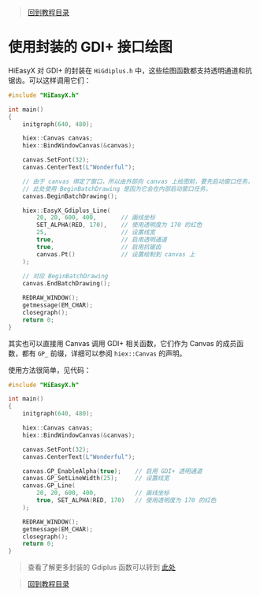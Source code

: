 > [回到教程目录](./index.md)

# 使用封装的 GDI+ 接口绘图

HiEasyX 对 GDI+ 的封装在 `HiGdiplus.h` 中，这些绘图函数都支持透明通道和抗锯齿。可以这样调用它们：

```cpp
#include "HiEasyX.h"

int main()
{
	initgraph(640, 480);

	hiex::Canvas canvas;
	hiex::BindWindowCanvas(&canvas);

	canvas.SetFont(32);
	canvas.CenterText(L"Wonderful");

	// 由于 canvas 绑定了窗口，所以由外部向 canvas 上绘图前，要先启动窗口任务，
	// 此处使用 BeginBatchDrawing 是因为它会在内部启动窗口任务。
	canvas.BeginBatchDrawing();

	hiex::EasyX_Gdiplus_Line(
		20, 20, 600, 400,		// 画线坐标
		SET_ALPHA(RED, 170),	// 使用透明度为 170 的红色
		25,						// 设置线宽
		true,					// 启用透明通道
		true,					// 启用抗锯齿
		canvas.Pt()				// 设置绘制到 canvas 上
	);
	
	// 对应 BeginBatchDrawing
	canvas.EndBatchDrawing();

	REDRAW_WINDOW();
	getmessage(EM_CHAR);
	closegraph();
	return 0;
}
```

其实也可以直接用 Canvas 调用 GDI+ 相关函数，它们作为 Canvas 的成员函数，都有 `GP_` 前缀，详细可以参阅 `hiex::Canvas` 的声明。

使用方法很简单，见代码：

```cpp
#include "HiEasyX.h"

int main()
{
	initgraph(640, 480);

	hiex::Canvas canvas;
	hiex::BindWindowCanvas(&canvas);

	canvas.SetFont(32);
	canvas.CenterText(L"Wonderful");

	canvas.GP_EnableAlpha(true);	// 启用 GDI+ 透明通道
	canvas.GP_SetLineWidth(25);		// 设置线宽
	canvas.GP_Line(
		20, 20, 600, 400,			// 画线坐标
		true, SET_ALPHA(RED, 170)	// 使用透明度为 170 的红色
	);

	REDRAW_WINDOW();
	getmessage(EM_CHAR);
	closegraph();
	return 0;
}
```

> 查看了解更多封装的 Gdiplus 函数可以转到 [此处](https://hiex.alan-crl.top/function/graphical/gdiplus/)


> [回到教程目录](./index.md)

